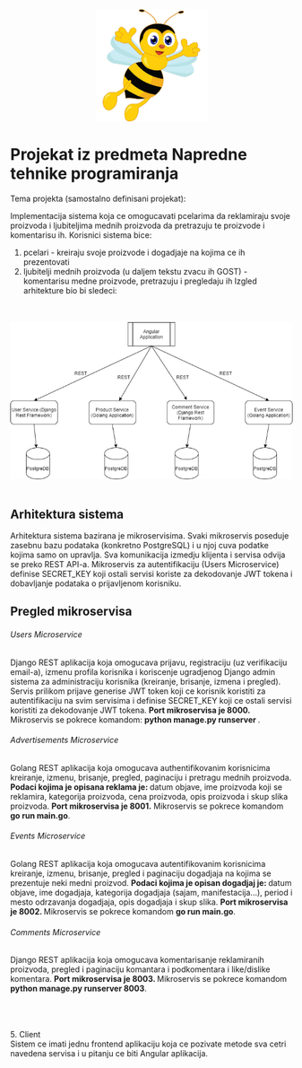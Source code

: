 <div align="center">
  <img src="https://github.com/draganagrbic998/ntp/blob/main/pcelica.jpg" alt="drawing" width="200" height="200"/>
</div>

# Projekat iz predmeta Napredne tehnike programiranja
Tema projekta (samostalno definisani projekat):<br>

Implementacija sistema koja ce omogucavati pcelarima da reklamiraju svoje proizvoda i ljubiteljima mednih proizvoda da pretrazuju te proizvode i komentarisu ih.
Korisnici sistema bice:
1. pcelari - kreiraju svoje proizvode i dogadjaje na kojima ce ih prezentovati
2. ljubitelji mednih proizvoda (u daljem tekstu zvacu ih GOST) - komentarisu medne proizvode, pretrazuju i pregledaju ih
Izgled arhitekture bio bi sledeci:
<br><br><br>

![alt text](https://github.com/draganagrbic998/ntp/blob/main/ntp_diagram.png)
<br><br>

<h2>Arhitektura sistema</h2>
Arhitektura sistema bazirana je mikroservisima. Svaki mikroservis poseduje zasebnu bazu podataka (konkretno PostgreSQL) i u njoj cuva podatke kojima samo on upravlja. Sva komunikacija izmedju klijenta i servisa odvija se preko REST API-a. Mikroservis za autentifikaciju (Users Microservice) definise SECRET_KEY koji ostali servisi koriste za dekodovanje JWT tokena i dobavljanje podataka o prijavljenom korisniku.

<h2>Pregled mikroservisa</h2>
<h6>Users Microservice</h6>
Django REST aplikacija koja omogucava prijavu, registraciju (uz verifikaciju email-a), izmenu profila korisnika i koriscenje ugradjenog Django admin sistema za administraciju korisnika (kreiranje, brisanje, izmena i pregled). Servis prilikom prijave generise JWT token koji ce korisnik koristiti za autentifikaciju na svim servisima i definise SECRET_KEY koji ce ostali servisi koristiti za dekodovanje JWT tokena. <b>Port mikroservisa je 8000.</b> Mikroservis se pokrece komandom: <b>python manage.py runserver </b>. 
<h6>Advertisements Microservice</h6>
Golang REST aplikacija koja omogucava authentifikovanim korisnicima kreiranje, izmenu, brisanje, pregled, paginaciju i pretragu mednih proizvoda. <b>Podaci kojima je opisana reklama je: </b>datum objave, ime proizvoda koji se reklamira, kategorija proizvoda, cena proizvoda, opis proizvoda i skup slika proizvoda. <b>Port mikroservisa je 8001.</b> Mikroservis se pokrece komandom <b>go run main.go</b>. 
<h6>Events Microservice</h6>
Golang REST aplikacija koja omogucava autentifikovanim korisnicima kreiranje, izmenu, brisanje, pregled i paginaciju dogadjaja na kojima se prezentuje neki medni proizvod. <b>Podaci kojima je opisan dogadjaj je: </b>datum objave, ime dogadjaja, kategorija dogadjaja (sajam, manifestacija...), period i mesto odrzavanja dogadjaja, opis dogadjaja i skup slika. <b>Port mikroservisa je 8002. </b>Mikroservis se pokrece komandom <b>go run main.go</b>.
<h6>Comments Microservice</h6>
Django REST aplikacija koja omogucava komentarisanje reklamiranih proizvoda, pregled i paginaciju komantara i podkomentara i like/dislike komentara. <b>Port mikroservisa je 8003. </b> Mikroservis se pokrece komandom <b>python manage.py runserver 8003</b>. 

<br><br><br>
5. Client<br>
Sistem ce imati jednu frontend aplikaciju koja ce pozivate metode sva cetri navedena servisa i u pitanju ce biti Angular aplikacija. 
